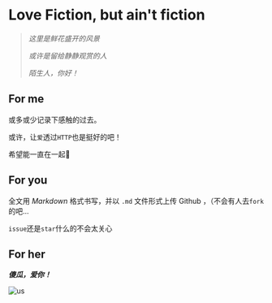 # Love Fiction, but ain't fiction

> *这里是鲜花盛开的风景*
>
> *或许是留给静静观赏的人*
>
> *陌生人，你好！*

## For me

或多或少记录下感触的过去。

或许，让`爱`透过`HTTP`也是挺好的吧！

希望能一直在一起🥰

## For you

全文用 *Markdown* 格式书写，并以 `.md` 文件形式上传 Github ，（不会有人去`fork`的吧...

`issue`还是`star`什么的不会太关心

## For her

***傻瓜，爱你！***

![us](https://i.328888.xyz/2023/01/23/OM7Yx.jpeg)
